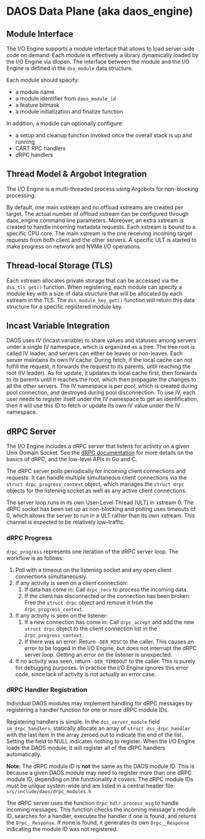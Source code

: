 # DAOS Data Plane (aka daos_engine)

## Module Interface

The I/O Engine supports a module interface that allows to load server-side code on demand. Each module is effectively a library dynamically loaded by the I/O Engine via dlopen.
The interface between the module and the I/O Engine is defined in the `dss_module` data structure.

Each module should specify:
- a module name
- a module identifier from `daos_module_id`
- a feature bitmask
- a module initialization and finalize function

In addition, a module can optionally configure:
- a setup and cleanup function invoked once the overall stack is up and running
- CART RPC handlers
- dRPC handlers

## Thread Model & Argobot Integration

The I/O Engine is a multi-threaded process using Argobots for non-blocking processing.

By default, one main xstream and no offload xstreams are created per target. The actual number of offload xstream can be configured through daos_engine command line parameters. Moreover, an extra xstream is created to handle incoming metadata requests. Each xstream is bound to a specific CPU core. The main xstream is the one receiving incoming target requests from both client and the other servers. A specific ULT is started to make progress on network and NVMe I/O operations.

## Thread-local Storage (TLS)

Each xstream allocates private storage that can be accessed via the `dss_tls_get()` function. When registering, each module can specify a module key with a size of data structure that will be allocated by each xstream in the TLS. The `dss_module_key_get()` function will return this data structure for a specific registered module key.

## Incast Variable Integration

DAOS uses IV (incast variable) to share values and statuses among servers under a single IV namespace, which is organized as a tree. The tree root is called IV leader, and servers can either be leaves or non-leaves. Each server maintains its own IV cache. During fetch, if the local cache can not fulfill the request, it forwards the request to its parents, until reaching the root (IV leader). As for update, it updates its local cache first, then forwards to its parents until it reaches the root, which then propagate the changes to all the other servers. The IV namespace is per pool, which is created during pool connection, and destroyed during pool disconnection. To use IV, each user needs to register itself under the IV namespace to get an identification, then it will use this ID to fetch or update its own IV value under the IV namespace.

## dRPC Server

The I/O Engine includes a dRPC server that listens for activity on a given Unix Domain Socket. See the [dRPC documentation](../control/drpc/README.md) for more details on the basics of dRPC, and the low-level APIs in Go and C.

The dRPC server polls periodically for incoming client connections and requests. It can handle multiple simultaneous client connections via the `struct drpc_progress_context` object, which manages the `struct drpc` objects for the listening socket as well as any active client connections.

The server loop runs in its own User-Level Thread (ULT) in xstream 0. The dRPC socket has been set up as non-blocking and polling uses timeouts of 0, which allows the server to run in a ULT rather than its own xstream. This channel is expected to be relatively low-traffic.

### dRPC Progress

`drpc_progress` represents one iteration of the dRPC server loop. The workflow is as follows:

1. Poll with a timeout on the listening socket and any open client connections simultaneously.
2. If any activity is seen on a client connection:
    1. If data has come in: Call `drpc_recv` to process the incoming data.
    2. If the client has disconnected or the connection has been broken: Free the `struct drpc` object and remove it from the `drpc_progress_context`.
3. If any activity is seen on the listener:
    1. If a new connection has come in: Call `drpc_accept` and add the new `struct drpc` object to the client connection list in the `drpc_progress_context`.
    2. If there was an error: Return `-DER_MISC` to the caller. This causes an error to be logged in the I/O Engine, but does not interrupt the dRPC server loop. Getting an error on the listener is unexpected.
4. If no activity was seen, return `-DER_TIMEDOUT` to the caller. This is purely for debugging purposes. In practice the I/O Engine ignores this error code, since lack of activity is not actually an error case.

### dRPC Handler Registration

Individual DAOS modules may implement handling for dRPC messages by registering a handler function for one or more dRPC module IDs.

Registering handlers is simple. In the `dss_server_module` field `sm_drpc_handlers`, statically allocate an array of `struct dss_drpc_handler` with the last item in the array zeroed out to indicate the end of the list. Setting the field to NULL indicates nothing to register. When the I/O Engine loads the DAOS module, it will register all of the dRPC handlers automatically.

**Note:** The dRPC module ID is **not** the same as the DAOS module ID. This is because a given DAOS module may need to register more than one dRPC module ID, depending on the functionality it covers. The dRPC module IDs must be unique system-wide and are listed in a central header file: `src/include/daos/drpc_modules.h`

The dRPC server uses the function `drpc_hdlr_process_msg` to handle incoming messages. This function checks the incoming message's module ID, searches for a handler, executes the handler if one is found, and returns the `Drpc__Response`. If none is found, it generates its own `Drpc__Response` indicating the module ID was not registered.
